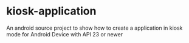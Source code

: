 # kiosk-application
An android source project to show how to create a application in kiosk mode for Android Device with API 23 or newer
